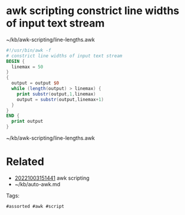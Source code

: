 # awk scripting constrict line widths of input text stream
~/kb/awk-scripting/line-lengths.awk
```awk
#!/usr/bin/awk -f
# constrict line widths of input text stream
BEGIN {
  linemax = 50
}
{
  output = output $0
  while (length(output) > linemax) {
    print substr(output,1,linemax)
    output = substr(output,linemax+1)
  }
}
END {
  print output
}
```

~/kb/awk-scripting/line-lengths.awk
# Related

- [20221003151441](/zet/20221003151441/README.md) awk scripting
- ~/kb/auto-awk.md

Tags:

    #assorted #awk #script
